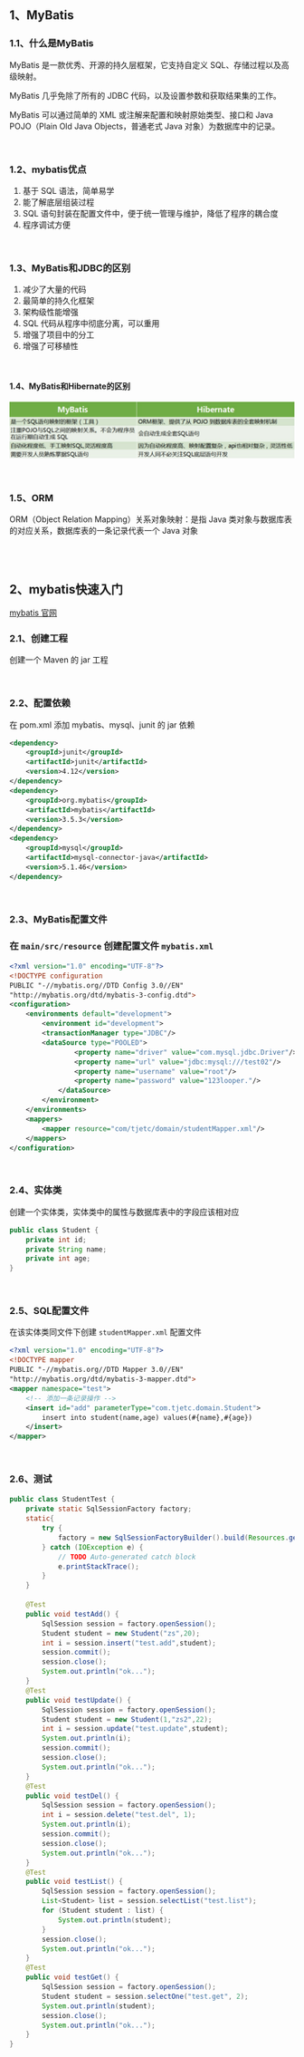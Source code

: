 ## 1、MyBatis

### 1.1、什么是MyBatis

MyBatis 是一款优秀、开源的持久层框架，它支持自定义 SQL、存储过程以及高级映射。

MyBatis 几乎免除了所有的 JDBC 代码，以及设置参数和获取结果集的工作。

MyBatis 可以通过简单的 XML 或注解来配置和映射原始类型、接口和 Java POJO（Plain Old Java Objects，普通老式 Java 对象）为数据库中的记录。

 <br>

### 1.2、mybatis优点

1. 基于 SQL 语法，简单易学
2. 能了解底层组装过程
3. SQL 语句封装在配置文件中，便于统一管理与维护，降低了程序的耦合度
4. 程序调试方便

 <br>

### 1.3、MyBatis和JDBC的区别

1. 减少了大量的代码
2. 最简单的持久化框架
3. 架构级性能增强
4. SQL 代码从程序中彻底分离，可以重用
5. 增强了项目中的分工
6. 增强了可移植性

<br>

#### 1.4、MyBatis和Hibernate的区别

![looper_2020-06-17_10-09-39](image/looper_2020-06-17_10-09-39.png)

 <br>

### 1.5、ORM

ORM（Object Relation Mapping）关系对象映射：是指 Java 类对象与数据库表的对应关系，数据库表的一条记录代表一个 Java 对象

<br>

<br>

## 2、mybatis快速入门

[mybatis 官网](https://mybatis.org/mybatis-3/zh/getting-started.html)

### 2.1、创建工程

创建一个 Maven 的 jar 工程

<br>

### 2.2、配置依赖

在 pom.xml 添加 mybatis、mysql、junit 的 jar 依赖

~~~xml
<dependency>
    <groupId>junit</groupId>
    <artifactId>junit</artifactId>
    <version>4.12</version>
</dependency>
<dependency>
    <groupId>org.mybatis</groupId>
    <artifactId>mybatis</artifactId>
    <version>3.5.3</version>
</dependency>
<dependency>
    <groupId>mysql</groupId>
    <artifactId>mysql-connector-java</artifactId>
    <version>5.1.46</version>
</dependency>
~~~

<br>

### 2.3、MyBatis配置文件

### 在 `main/src/resource` 创建配置文件 `mybatis.xml`

~~~xml
<?xml version="1.0" encoding="UTF-8"?>
<!DOCTYPE configuration
PUBLIC "-//mybatis.org//DTD Config 3.0//EN"
"http://mybatis.org/dtd/mybatis-3-config.dtd">
<configuration>
	<environments default="development">
		<environment id="development">
		<transactionManager type="JDBC"/>
		<dataSource type="POOLED">
				<property name="driver" value="com.mysql.jdbc.Driver"/>
				<property name="url" value="jdbc:mysql:///test02"/>
				<property name="username" value="root"/>
				<property name="password" value="123looper."/>
			</dataSource>
		</environment>
	</environments>
	<mappers>
		<mapper resource="com/tjetc/domain/studentMapper.xml"/>
	</mappers>
</configuration>
~~~

<br>

### 2.4、实体类

创建一个实体类，实体类中的属性与数据库表中的字段应该相对应

~~~java
public class Student {
	private int id;
	private String name;
	private int age;
}
~~~

<br>

### 2.5、SQL配置文件

在该实体类同文件下创建 `studentMapper.xml` 配置文件

~~~xml
<?xml version="1.0" encoding="UTF-8"?>
<!DOCTYPE mapper
PUBLIC "-//mybatis.org//DTD Mapper 3.0//EN"
"http://mybatis.org/dtd/mybatis-3-mapper.dtd">
<mapper namespace="test">
    <!-- 添加一条记录操作 -->
	<insert id="add" parameterType="com.tjetc.domain.Student">
		insert into student(name,age) values(#{name},#{age})
	</insert>
</mapper>
~~~

<br>

### 2.6、测试

~~~java
public class StudentTest {
	private static SqlSessionFactory factory;
	static{
		try {
			factory = new SqlSessionFactoryBuilder().build(Resources.getResourceAsReader("mybatis.xml"));
		} catch (IOException e) {
			// TODO Auto-generated catch block
			e.printStackTrace();
		}
	}

	@Test
	public void testAdd() {
		SqlSession session = factory.openSession();
		Student student = new Student("zs",20);
		int i = session.insert("test.add",student);
		session.commit();
		session.close();
		System.out.println("ok...");
	}
	@Test
	public void testUpdate() {
		SqlSession session = factory.openSession();
		Student student = new Student(1,"zs2",22);
		int i = session.update("test.update",student);
		System.out.println(i);
		session.commit();
		session.close();
		System.out.println("ok...");
	}
	@Test
	public void testDel() {
		SqlSession session = factory.openSession();
		int i = session.delete("test.del", 1);
		System.out.println(i);
		session.commit();
		session.close();
		System.out.println("ok...");
	}
	@Test
	public void testList() {
		SqlSession session = factory.openSession();
		List<Student> list = session.selectList("test.list");
		for (Student student : list) {
			System.out.println(student);
		}
		session.close();
		System.out.println("ok...");
	}
	@Test
	public void testGet() {
		SqlSession session = factory.openSession();
		Student student = session.selectOne("test.get", 2);
		System.out.println(student);
		session.close();
		System.out.println("ok...");
	}
}
~~~













